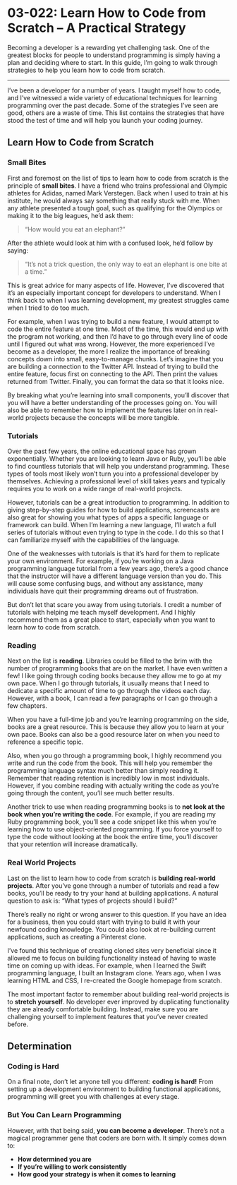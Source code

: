 # 03-022: Learn How to Code from Scratch – A Practical Strategy

Becoming a developer is a rewarding yet challenging task. One of the greatest blocks for people to understand programming is simply having a plan and deciding where to start. In this guide, I’m going to walk through strategies to help you learn how to code from scratch.

---

I’ve been a developer for a number of years. I taught myself how to code, and I’ve witnessed a wide variety of educational techniques for learning programming over the past decade. Some of the strategies I’ve seen are good, others are a waste of time. This list contains the strategies that have stood the test of time and will help you launch your coding journey.

## Learn How to Code from Scratch

### Small Bites



First and foremost on the list of tips to learn how to code from scratch is the principle of **small bites**. I have a friend who trains professional and Olympic athletes for Adidas, named Mark Verstegen. Back when I used to train at his institute, he would always say something that really stuck with me. When any athlete presented a tough goal, such as qualifying for the Olympics or making it to the big leagues, he’d ask them:

> “How would you eat an elephant?”

After the athlete would look at him with a confused look, he’d follow by saying:

> “It’s not a trick question, the only way to eat an elephant is one bite at a time.”

This is great advice for many aspects of life. However, I’ve discovered that it’s an especially important concept for developers to understand. When I think back to when I was learning development, my greatest struggles came when I tried to do too much.

For example, when I was trying to build a new feature, I would attempt to code the entire feature at one time. Most of the time, this would end up with the program not working, and then I’d have to go through every line of code until I figured out what was wrong. However, the more experienced I’ve become as a developer, the more I realize the importance of breaking concepts down into small, easy-to-manage chunks. Let’s imagine that you are building a connection to the Twitter API. Instead of trying to build the entire feature, focus first on connecting to the API. Then print the values returned from Twitter. Finally, you can format the data so that it looks nice.

By breaking what you’re learning into small components, you’ll discover that you will have a better understanding of the processes going on. You will also be able to remember how to implement the features later on in real-world projects because the concepts will be more tangible.

### Tutorials

Over the past few years, the online educational space has grown exponentially. Whether you are looking to learn Java or Ruby, you’ll be able to find countless tutorials that will help you understand programming. These types of tools most likely won’t turn you into a professional developer by themselves. Achieving a professional level of skill takes years and typically requires you to work on a wide range of real-world projects.

However, tutorials can be a great introduction to programming. In addition to giving step-by-step guides for how to build applications, screencasts are also great for showing you what types of apps a specific language or framework can build. When I’m learning a new language, I’ll watch a full series of tutorials without even trying to type in the code. I do this so that I can familiarize myself with the capabilities of the language.

One of the weaknesses with tutorials is that it’s hard for them to replicate your own environment. For example, if you’re working on a Java programming language tutorial from a few years ago, there’s a good chance that the instructor will have a different language version than you do. This will cause some confusing bugs, and without any assistance, many individuals have quit their programming dreams out of frustration.

But don’t let that scare you away from using tutorials. I credit a number of tutorials with helping me teach myself development. And I highly recommend them as a great place to start, especially when you want to learn how to code from scratch.

### Reading



Next on the list is **reading**. Libraries could be filled to the brim with the number of programming books that are on the market. I have even written a few! I like going through coding books because they allow me to go at my own pace. When I go through tutorials, it usually means that I need to dedicate a specific amount of time to go through the videos each day. However, with a book, I can read a few paragraphs or I can go through a few chapters.

When you have a full-time job and you’re learning programming on the side, books are a great resource. This is because they allow you to learn at your own pace. Books can also be a good resource later on when you need to reference a specific topic.

Also, when you go through a programming book, I highly recommend you write and run the code from the book. This will help you remember the programming language syntax much better than simply reading it. Remember that reading retention is incredibly low in most individuals. However, if you combine reading with actually writing the code as you’re going through the content, you’ll see much better results.



Another trick to use when reading programming books is to **not look at the book when you’re writing the code**. For example, if you are reading my Ruby programming book, you’ll see a code snippet like this when you’re learning how to use object-oriented programming. If you force yourself to type the code without looking at the book the entire time, you’ll discover that your retention will increase dramatically.

### Real World Projects



Last on the list to learn how to code from scratch is **building real-world projects**. After you’ve gone through a number of tutorials and read a few books, you’ll be ready to try your hand at building applications. A natural question to ask is: “What types of projects should I build?”

There’s really no right or wrong answer to this question. If you have an idea for a business, then you could start with trying to build it with your newfound coding knowledge. You could also look at re-building current applications, such as creating a Pinterest clone.

I’ve found this technique of creating cloned sites very beneficial since it allowed me to focus on building functionality instead of having to waste time on coming up with ideas. For example, when I learned the Swift programming language, I built an Instagram clone. Years ago, when I was learning HTML and CSS, I re-created the Google homepage from scratch.

The most important factor to remember about building real-world projects is to **stretch yourself**. No developer ever improved by duplicating functionality they are already comfortable building. Instead, make sure you are challenging yourself to implement features that you’ve never created before.

## Determination

### Coding is Hard

On a final note, don’t let anyone tell you different: **coding is hard!** From setting up a development environment to building functional applications, programming will greet you with challenges at every stage.

### But You Can Learn Programming

However, with that being said, **you can become a developer**. There’s not a magical programmer gene that coders are born with. It simply comes down to:

- **How determined you are**
- **If you’re willing to work consistently**
- **How good your strategy is when it comes to learning**
